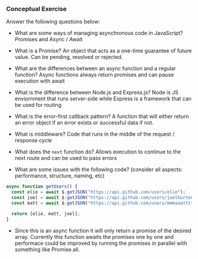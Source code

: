 ### Conceptual Exercise

Answer the following questions below:

- What are some ways of managing asynchronous code in JavaScript? Promises and Async / Await


- What is a Promise?  An object that acts as a one-time guarantee of future value. Can be pending, resolved or rejected.


- What are the differences between an async function and a regular function? Async functions always return promises and can pause execution with await


- What is the difference between Node.js and Express.js? Node is JS enviornment that runs server-side while Express is a framework that can be used for routing


- What is the error-first callback pattern? A function that will either return an error object if an error exists or successful data if not.


- What is middleware? Code that runs in the middle of the request / response cycle


- What does the `next` function do? Allows execution to continue to the next route and can be used to pass errors


- What are some issues with the following code? (consider all aspects: performance, structure, naming, etc)

```js
async function getUsers() {
  const elie = await $.getJSON("https://api.github.com/users/elie");
  const joel = await $.getJSON("https://api.github.com/users/joelburton");
  const matt = await $.getJSON("https://api.github.com/users/mmmaaatttttt");

  return [elie, matt, joel];
}
```

- Since this is an async function it will only return a promise of the desired array. Currently this function awaits the promises one by one and performace could be improved by running the promises in parallel with something like Promise.all.
